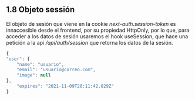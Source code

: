 ## 1.8 Objeto sessión

El objeto de sesión que viene en la cookie *next-auth.session-token* es
innaccesible desde el frontend, por su propiedad HttpOnly, por lo que,
para acceder a los datos de sesión usaremos el hook useSession, que hace
una petición a la api */api/auth/session* que retorna los datos de la
sesión.

``` javascript
{
"user": {
    "name": "usuario",
    "email": "usuario@correo.com",
    "image": null
},
    "expires": "2021-11-09T20:11:42.029Z"
}
```

